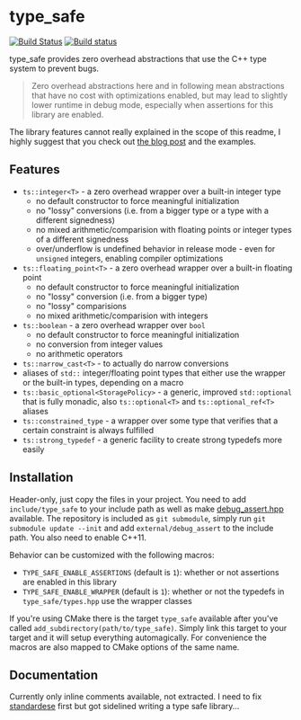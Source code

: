 # type_safe

[![Build Status](https://travis-ci.org/foonathan/type_safe.svg?branch=master)](https://travis-ci.org/foonathan/type_safe)
[![Build status](https://ci.appveyor.com/api/projects/status/aw1j2h2s52g4laen/branch/master?svg=true)](https://ci.appveyor.com/project/foonathan/type-safe/branch/master)

type_safe provides zero overhead abstractions that use the C++ type system to prevent bugs.

> Zero overhead abstractions here and in following mean abstractions that have no cost with optimizations enabled,
> but may lead to slightly lower runtime in debug mode,
> especially when assertions for this library are enabled.

The library features cannot really explained in the scope of this readme,
I highly suggest that you check out [the blog post](https://foonathan.github.io/blog/2016/10/11/type-safe.html) and the examples.

## Features

* `ts::integer<T>` - a zero overhead wrapper over a built-in integer type
    * no default constructor to force meaningful initialization
    * no "lossy" conversions (i.e. from a bigger type or a type with a different signedness)
    * no mixed arithmetic/comparision with floating points or integer types of a different signedness
    * over/underflow is undefined behavior in release mode - even for `unsigned` integers,
      enabling compiler optimizations
* `ts::floating_point<T>` - a zero overhead wrapper over a built-in floating point
    * no default constructor to force meaningful initialization
    * no "lossy"  conversion (i.e. from a bigger type)
    * no "lossy" comparisions
    * no mixed arithmetic/comparision with integers
* `ts::boolean` - a zero overhead wrapper over `bool`
    * no default constructor to force meaningful initialization
    * no conversion from integer values
    * no arithmetic operators
* `ts::narrow_cast<T>` - to actually do narrow conversions
* aliases of `std::` integer/floating point types that either use the wrapper or the built-in types,
  depending on a macro
* `ts::basic_optional<StoragePolicy>` - a generic, improved `std::optional` that is fully monadic,
  also `ts::optional<T>` and `ts::optional_ref<T>` aliases
* `ts::constrained_type` - a wrapper over some type that verifies that a certain constraint is always fulfilled
* `ts::strong_typedef` - a generic facility to create strong typedefs more easily

## Installation

Header-only, just copy the files in your project.
You need to add `include/type_safe` to your include path as well as make [debug_assert.hpp](https://github.com/foonathan/debug_assert) available.
The repository is included as `git submodule`, simply run `git submodule update --init` and add `external/debug_assert` to the include path.
You also need to enable C++11.

Behavior can be customized with the following macros:

* `TYPE_SAFE_ENABLE_ASSERTIONS` (default is `1`): whether or not assertions are enabled in this library
* `TYPE_SAFE_ENABLE_WRAPPER` (default is `1`): whether or not the typedefs in `type_safe/types.hpp` use the wrapper classes

If you're using CMake there is the target `type_safe` available after you've called `add_subdirectory(path/to/type_safe)`.
Simply link this target to your target and it will setup everything automagically.
For convenience the macros are also mapped to CMake options of the same name.

## Documentation

Currently only inline comments available, not extracted.
I need to fix [standardese](https://github.com/foonathan/standardese) first but got sidelined writing a type safe library...
    
